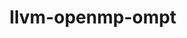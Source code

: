 ---
title: "llvm-openmp-ompt"
layout: cache
categories: [package, develop-2023-09-24]
meta: {"versions": ["tr6_forwards"], "compilers": ["gcc@=11.1.0", "oneapi@=2023.2.0"], "oss": ["ubuntu20.04"], "platforms": ["linux"], "targets": ["x86_64", "x86_64_v3"], "stacks": ["e4s", "e4s-oneapi", "root"], "num_specs": 2, "num_specs_by_stack": {"root": 2, "e4s-oneapi": 1, "e4s": 1}}
spec_details: [{"hash": "4tqt7iaazw5bgt4blytta37ikupufgct", "compiler": "oneapi@=2023.2.0", "versions": ["tr6_forwards"], "os": "ubuntu20.04", "platform": "linux", "target": "x86_64", "variants": ["build_system=cmake", "build_type=Release", "generator=ninja", "~ipo", "+libomptarget", "~standalone"], "stacks": ["root", "e4s-oneapi"], "size": "-", "tarball": "https://binaries.spack.io/releases/develop-2023-09-24/build_cache/linux-ubuntu20.04-x86_64/oneapi-2023.2.0/llvm-openmp-ompt-tr6_forwards/linux-ubuntu20.04-x86_64-oneapi-2023.2.0-llvm-openmp-ompt-tr6_forwards-4tqt7iaazw5bgt4blytta37ikupufgct.spack"}, {"hash": "rvcomsl7cskcu2s6lkhrkgqupztwy4wn", "compiler": "gcc@=11.1.0", "versions": ["tr6_forwards"], "os": "ubuntu20.04", "platform": "linux", "target": "x86_64_v3", "variants": ["build_system=cmake", "build_type=Release", "generator=ninja", "~ipo", "+libomptarget", "~standalone"], "stacks": ["root", "e4s"], "size": "-", "tarball": "https://binaries.spack.io/releases/develop-2023-09-24/build_cache/linux-ubuntu20.04-x86_64_v3/gcc-11.1.0/llvm-openmp-ompt-tr6_forwards/linux-ubuntu20.04-x86_64_v3-gcc-11.1.0-llvm-openmp-ompt-tr6_forwards-rvcomsl7cskcu2s6lkhrkgqupztwy4wn.spack"}]
---